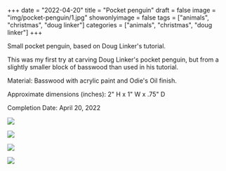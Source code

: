 +++
date = "2022-04-20"
title = "Pocket penguin"
draft = false
image = "img/pocket-penguin/1.jpg"
showonlyimage = false
tags = ["animals", "christmas", "doug linker"]
categories = ["animals", "christmas", "doug linker"]
+++

Small pocket penguin, based on Doug Linker's tutorial.

<!--more-->

This was my first try at carving Doug Linker's pocket penguin, but
from a slightly smaller block of basswood than used in his tutorial.

Material: Basswood with acrylic paint and Odie's Oil finish.

Approximate dimensions (inches): 2" H x 1" W x .75" D

Completion Date: April 20, 2022

![](../../img/pocket-penguin/1.jpg)

![](../../img/pocket-penguin/2.jpg)

![](../../img/pocket-penguin/3.jpg)

![](../../img/pocket-penguin/4.jpg)
